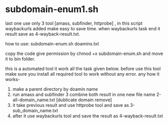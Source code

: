# subdomain-enum1.sh

last one use only 3 tool [amass, subfinder, httprobe] , in this script waybackurls added make easy to save time. when waybackurls task end it result save as 4-wayback-result.txt.

how to use: 
subdomain-enum.sh doamins.txt 

copy the code give permission by chmod +x subdomain-enum.sh and move it to bin folder. 


this is a automated tool it work all the task given below. before use this tool make sure you install all required tool to work without any error. any 
how it works-
1. make a parent directory by doamin name 
2. run amass and subfinder 
3 combine both result in one new file name 2-all-domain_name.txt [dublicate domain remove]
4. it take previous result and use httprobe tool and save as 3-sub_domain_name.txt
5. after it use waybackurls tool and save the result as 4-wayback-result.txt

